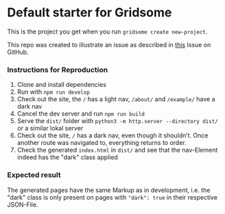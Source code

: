 # Default starter for Gridsome

This is the project you get when you run `gridsome create new-project`.

This repo was created to illustrate an issue as described in [this](https://github.com/gridsome/gridsome/issues/1136) Issue on
GitHub.

### Instructions for Reproduction

1. Clone and install dependencies
2. Run with `npm run develop`
3. Check out the site, the `/` has a light nav, `/about/` and `/example/` have
  a dark nav
4. Cancel the dev server and run `npm run build`
5. Serve the `dist/` folder with `python3 -m http.server --directory dist/` or
  a similar lokal server
6. Check out the site, `/` has a dark nav, even though it shouldn’t. Once another
  route was navigated to, everything returns to order.
7. Check the generated `index.html` in `dist/` and see that the nav-Element
  indeed has the "dark" class applied

### Expected result

The generated pages have the same Markup as in development, i.e. the "dark"
class is only present on pages with `"dark": true` in their respective JSON-File.
